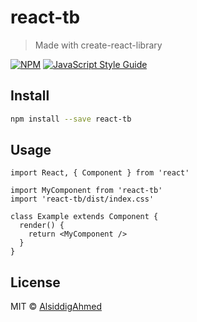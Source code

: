 # react-tb

> Made with create-react-library

[![NPM](https://img.shields.io/npm/v/react-tb.svg)](https://www.npmjs.com/package/react-tb) [![JavaScript Style Guide](https://img.shields.io/badge/code_style-standard-brightgreen.svg)](https://standardjs.com)

## Install

```bash
npm install --save react-tb
```

## Usage

```tsx
import React, { Component } from 'react'

import MyComponent from 'react-tb'
import 'react-tb/dist/index.css'

class Example extends Component {
  render() {
    return <MyComponent />
  }
}
```

## License

MIT © [AlsiddigAhmed](https://github.com/AlsiddigAhmed)

